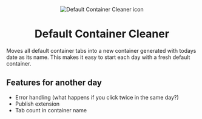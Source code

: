 <p align="center">
  <img src="https://raw.githubusercontent.com/yohanmishkin/firefox-default-container-cleaner/master/icons/96.png" alt="Default Container Cleaner icon"/>
</p>
<h1 align="center">Default Container Cleaner</h1>
Moves all default container tabs into a new container generated with todays date as its name. This makes it easy to start each day with a fresh default container.

## Features for another day
- Error handling (what happens if you click twice in the same day?)
- Publish extension
- Tab count in container name
